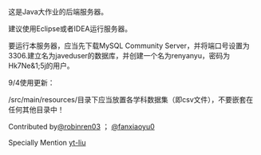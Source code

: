 这是Java大作业的后端服务器。

建议使用Eclipse或者IDEA运行服务器。

要运行本服务器，应当先下载MySQL Community Server，并将端口号设置为3306.建立名为javeduser的数据库，并创建一个名为renyanyu，密码为Hk7Ne&1;5j的用户。

9/4使用更新：

/src/main/resources/目录下应当放置各学科数据集（即csv文件），不要嵌套在任何其他目录中！

Contributed by[@robinren03](https://github.com/robinren03) ； [@fanxiaoyu0](https://github.com/fanxiaoyu0)

Specially Mention [yt-liu](mailto:yt-liu19@mails.tsinghua.edu.cn)
